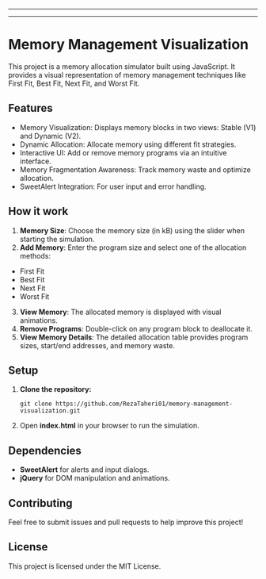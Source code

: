 * * *
* * *

# Memory Management Visualization

This project is a memory allocation simulator built using JavaScript. It provides a visual representation of memory management techniques like First Fit, Best Fit, Next Fit, and Worst Fit.

Features
--------

* Memory Visualization: Displays memory blocks in two views: Stable (V1) and Dynamic (V2).
* Dynamic Allocation: Allocate memory using different fit strategies.
* Interactive UI: Add or remove memory programs via an intuitive interface.
* Memory Fragmentation Awareness: Track memory waste and optimize allocation.
* SweetAlert Integration: For user input and error handling.

How it work
------------

1. **Memory Size**: Choose the memory size (in kB) using the slider when starting the simulation.
2. **Add Memory**: Enter the program size and select one of the allocation methods:
* First Fit
* Best Fit
* Next Fit
* Worst Fit
3. **View Memory**: The allocated memory is displayed with visual animations.
4. **Remove Programs**: Double-click on any program block to deallocate it.
5. **View Memory Details**: The detailed allocation table provides program sizes, start/end addresses, and memory waste.


Setup
------------

1.  **Clone the repository:** 
    ```
    git clone https://github.com/RezaTaheri01/memory-management-visualization.git

    ```
 
 2. Open **index.html** in your browser to run the simulation.


 Dependencies
------------
* **SweetAlert** for alerts and input dialogs.
* **jQuery** for DOM manipulation and animations.


Contributing
------------
Feel free to submit issues and pull requests to help improve this project!


License
------------
This project is licensed under the MIT License.
